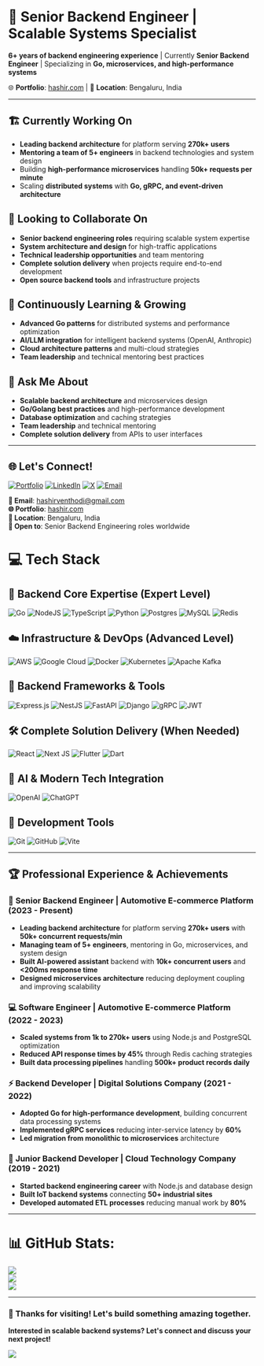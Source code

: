 # 👋 Senior Backend Engineer | Scalable Systems Specialist

**6+ years of backend engineering experience** | Currently **Senior Backend Engineer** | Specializing in **Go, microservices, and high-performance systems**

🌐 **Portfolio**: [hashir.com](https://hashir.com) | 📍 **Location**: Bengaluru, India

---

## 🏗️ Currently Working On
- **Leading backend architecture** for platform serving **270k+ users**
- **Mentoring a team of 5+ engineers** in backend technologies and system design  
- Building **high-performance microservices** handling **50k+ requests per minute**
- Scaling **distributed systems** with **Go, gRPC, and event-driven architecture**

## 🤝 Looking to Collaborate On
- **Senior backend engineering roles** requiring scalable system expertise
- **System architecture and design** for high-traffic applications
- **Technical leadership opportunities** and team mentoring
- **Complete solution delivery** when projects require end-to-end development
- **Open source backend tools** and infrastructure projects

## 🌱 Continuously Learning & Growing
- **Advanced Go patterns** for distributed systems and performance optimization
- **AI/LLM integration** for intelligent backend systems (OpenAI, Anthropic)
- **Cloud architecture patterns** and multi-cloud strategies
- **Team leadership** and technical mentoring best practices

## 💬 Ask Me About
- **Scalable backend architecture** and microservices design
- **Go/Golang best practices** and high-performance development
- **Database optimization** and caching strategies
- **Team leadership** and technical mentoring
- **Complete solution delivery** from APIs to user interfaces


---

## 🌐 Let's Connect!
[![Portfolio](https://img.shields.io/badge/Portfolio-000000?style=for-the-badge&logo=About.me&logoColor=white)](https://hashir.com) [![LinkedIn](https://img.shields.io/badge/LinkedIn-%230077B5.svg?style=for-the-badge&logo=linkedin&logoColor=white)](https://linkedin.com/in/hashirventhodi) [![X](https://img.shields.io/badge/X-black.svg?style=for-the-badge&logo=X&logoColor=white)](https://x.com/hashirventhodi) [![Email](https://img.shields.io/badge/Email-D14836?style=for-the-badge&logo=gmail&logoColor=white)](mailto:hashirventhodi@gmail.com)

**📧 Email**: hashirventhodi@gmail.com  
**🌐 Portfolio**: [hashir.com](https://hashir.com)  
**📍 Location**: Bengaluru, India  
**💼 Open to**: Senior Backend Engineering roles worldwide 

# 💻 Tech Stack

## 🎯 Backend Core Expertise (Expert Level)
![Go](https://img.shields.io/badge/go-%2300ADD8.svg?style=for-the-badge&logo=go&logoColor=white) ![NodeJS](https://img.shields.io/badge/node.js-6DA55F?style=for-the-badge&logo=node.js&logoColor=white) ![TypeScript](https://img.shields.io/badge/typescript-%23007ACC.svg?style=for-the-badge&logo=typescript&logoColor=white) ![Python](https://img.shields.io/badge/python-3670A0?style=for-the-badge&logo=python&logoColor=ffdd54) ![Postgres](https://img.shields.io/badge/postgres-%23316192.svg?style=for-the-badge&logo=postgresql&logoColor=white) ![MySQL](https://img.shields.io/badge/mysql-4479A1.svg?style=for-the-badge&logo=mysql&logoColor=white) ![Redis](https://img.shields.io/badge/redis-%23DD0031.svg?style=for-the-badge&logo=redis&logoColor=white)

## ☁️ Infrastructure & DevOps (Advanced Level)  
![AWS](https://img.shields.io/badge/AWS-%23FF9900.svg?style=for-the-badge&logo=amazon-aws&logoColor=white) ![Google Cloud](https://img.shields.io/badge/GoogleCloud-%234285F4.svg?style=for-the-badge&logo=google-cloud&logoColor=white) ![Docker](https://img.shields.io/badge/docker-%230db7ed.svg?style=for-the-badge&logo=docker&logoColor=white) ![Kubernetes](https://img.shields.io/badge/kubernetes-%23326ce5.svg?style=for-the-badge&logo=kubernetes&logoColor=white) ![Apache Kafka](https://img.shields.io/badge/Apache%20Kafka-000?style=for-the-badge&logo=apachekafka)

## 🚀 Backend Frameworks & Tools
![Express.js](https://img.shields.io/badge/express.js-%23404d59.svg?style=for-the-badge&logo=express&logoColor=%2361DAFB) ![NestJS](https://img.shields.io/badge/nestjs-%23E0234E.svg?style=for-the-badge&logo=nestjs&logoColor=white) ![FastAPI](https://img.shields.io/badge/FastAPI-005571?style=for-the-badge&logo=fastapi) ![Django](https://img.shields.io/badge/django-%23092E20.svg?style=for-the-badge&logo=django&logoColor=white) ![gRPC](https://img.shields.io/badge/gRPC-4285F4?style=for-the-badge&logo=google&logoColor=white) ![JWT](https://img.shields.io/badge/JWT-black?style=for-the-badge&logo=JSON%20web%20tokens)

## 🛠️ Complete Solution Delivery (When Needed)
![React](https://img.shields.io/badge/react-%2320232a.svg?style=for-the-badge&logo=react&logoColor=%2361DAFB) ![Next JS](https://img.shields.io/badge/Next-black?style=for-the-badge&logo=next.js&logoColor=white) ![Flutter](https://img.shields.io/badge/Flutter-%2302569B.svg?style=for-the-badge&logo=Flutter&logoColor=white) ![Dart](https://img.shields.io/badge/dart-%230175C2.svg?style=for-the-badge&logo=dart&logoColor=white)

## 🤖 AI & Modern Tech Integration  
![OpenAI](https://img.shields.io/badge/OpenAI-412991?style=for-the-badge&logo=openai&logoColor=white) ![ChatGPT](https://img.shields.io/badge/chatGPT-74aa9c?style=for-the-badge&logo=openai&logoColor=white)

## 🔧 Development Tools
![Git](https://img.shields.io/badge/git-%23F05033.svg?style=for-the-badge&logo=git&logoColor=white) ![GitHub](https://img.shields.io/badge/github-%23121011.svg?style=for-the-badge&logo=github&logoColor=white) ![Vite](https://img.shields.io/badge/vite-%23646CFF.svg?style=for-the-badge&logo=vite&logoColor=white)

---

## 🏆 Professional Experience & Achievements

### 🚀 **Senior Backend Engineer** | Automotive E-commerce Platform (2023 - Present)
- **Leading backend architecture** for platform serving **270k+ users** with **50k+ concurrent requests/min**
- **Managing team of 5+ engineers**, mentoring in Go, microservices, and system design
- **Built AI-powered assistant** backend with **10k+ concurrent users** and **<200ms response time**
- **Designed microservices architecture** reducing deployment coupling and improving scalability

### 💻 **Software Engineer** | Automotive E-commerce Platform (2022 - 2023)  
- **Scaled systems from 1k to 270k+ users** using Node.js and PostgreSQL optimization
- **Reduced API response times by 45%** through Redis caching strategies
- **Built data processing pipelines** handling **500k+ product records daily**

### ⚡ **Backend Developer** | Digital Solutions Company (2021 - 2022)
- **Adopted Go for high-performance development**, building concurrent data processing systems
- **Implemented gRPC services** reducing inter-service latency by **60%**
- **Led migration from monolithic to microservices** architecture

### 🌱 **Junior Backend Developer** | Cloud Technology Company (2019 - 2021)
- **Started backend engineering career** with Node.js and database design
- **Built IoT backend systems** connecting **50+ industrial sites**
- **Developed automated ETL processes** reducing manual work by **80%**

---

# 📊 GitHub Stats:
![](https://github-readme-stats.vercel.app/api?username=hashirventhodi&theme=default&hide_border=false&include_all_commits=true&count_private=true)<br/>
![](https://nirzak-streak-stats.vercel.app/?user=hashirventhodi&theme=default&hide_border=false)<br/>
![](https://github-readme-stats.vercel.app/api/top-langs/?username=hashirventhodi&theme=default&hide_border=false&include_all_commits=true&count_private=true&layout=compact)

---

### 🌟 Thanks for visiting! Let's build something amazing together.

**Interested in scalable backend systems? Let's connect and discuss your next project!**

[![](https://visitcount.itsvg.in/api?id=hashirventhodi&icon=0&color=0)](https://visitcount.itsvg.in)
